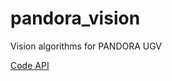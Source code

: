 pandora_vision
==============

Vision algorithms for PANDORA UGV


[Code API](http://docs.pandora.ee.auth.gr/api/pandora_vision/html/)
